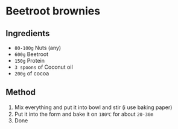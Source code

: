 # Beetroot brownies

## Ingredients

- `80-100g` Nuts (any)
- `600g` Beetroot
- `150g` Protein
- `3 spoons` of Coconut oil
- `200g` of cocoa

## Method

1. Mix everything and put it into bowl and stir (ℹ️ use baking paper)
2. Put it into the form and bake it on `180℃` for about `20-30m`
3. Done
